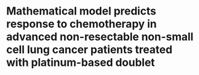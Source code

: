 # Mathematical model predicts response to chemotherapy in advanced non-resectable non-small cell lung cancer patients treated with platinum-based doublet
